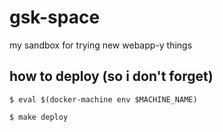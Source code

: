 # gsk-space
my sandbox for trying new webapp-y things

## how to deploy (so i don't forget)
```shell
$ eval $(docker-machine env $MACHINE_NAME)

$ make deploy
```
